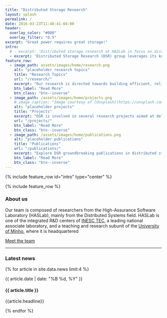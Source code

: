 ```yaml
---
title: "Distributed Storage Research"
layout: splash
permalink: /
date: 2016-03-23T11:48:41-04:00
header:
  overlay_color: "#000"
  overlay_filter: "0.5"
excerpt: "Great power requires great storage!"
intro:
  # - excerpt: 'Distributed storage research at HASLab is focus on distributed storage systems, vital for fields like cloud computing, high-performance computing, internet-of-things, databases, and artificial inteligence. Our research aims to create efficient, scalable, resilient, and secure solutions to handle the exponential growth of digital data and diverse application needs.'
  - excerpt: 'Distributed Storage Research (DSR) group leverages its knowledge of storage, operating, and distributed systems to empower cloud computing, high-performance computing, and AI ecosystems. Our research aims to create efficient, scalable, resilient, and secure storage solutions to handle the rapid growth of digital information and the diverse requirements of various applications and infrastructures.'
feature_row:
  - image_path: assets/images/home/research.png
    alt: "placeholder research topics"
    title: "Research Topics"
    url: "/research/"
    excerpt: "Our research is directed towards building efficient, reliable, and secure storage systems."
    btn_label: "Read More"
    btn_class: "btn--inverse"
  - image_path: /assets/images/home/projects.png
    # image_caption: "Image courtesy of [Unsplash](https://unsplash.com/)"
    alt: "placeholder projects"
    title: "Projects"
    excerpt: "DSR is involved in several research projects aimed at delivering novel storage solutions."
    url: "/projects/"
    btn_label: "Read More"
    btn_class: "btn--inverse"
  - image_path: /assets/images/home/publications.png
    alt: "placeholder publications"
    title: "Publications"
    url: "/publications/"
    excerpt: "Explore DSR groundbreaking publications in distributed storage research."
    btn_label: "Read More"
    btn_class: "btn--inverse"
---
```


{% include feature_row id="intro" type="center" %}

{% include feature_row %}


<h3>About us</h3>

Our team is composed of researchers from the High-Assurance Software Laboratory (HASLab), mainly from the Distributed Systems field. HASLab is one of the integrated R&D centers of [INESC TEC](https://www.inesctec.pt/en), a leading national associate laboratory, and a teaching and research subunit of the [University of Minho](https://www.uminho.pt/EN), where it is headquartered

<a href="/people/" class="btn btn--inverse">Meet the team</a>


<hr>

<h3>Latest news</h3>

{% for article in site.data.news limit:4 %}

  <time datetime="{{ article.date }}" class="catalogue-time">{{ article.date | date: "%B %d, %Y" }}</time>
  <h4 class="catalogue-title">{{ article.title }}</h4>
  <div class="catalogue-line"></div>
  <p>{{article.headline}}</p>
{% endfor %}


<!-- <hr> -->

<!-- Research at HASLab is anchored on a rigorous approach to three areas of Computer Science: Software Engineering, Distributed Systems and Cryptography and Information Security. The laboratory's contributions to these areas range from fundamental research on formal methods and algorithms to applied research on tools and middleware that address real-world demands stemming from long-term collaborations with industry. -->

<!--**We are looking for PhD students, Postdocs, and Master students to join the team** [(more info)]({{ site.url }}{{ site.baseurl }}/vacancies) **!** -->

<!--We are grateful for funding from-->

<!-- <figure class="fourth">
  <img src="{{ site.url }}{{ site.baseurl }}/images/logopic/inesctec_logo.jpg" style="width: 230px">
  <img src="{{ site.url }}{{ site.baseurl }}/images/logopic/uminho_logo.png" style="width: 180px">
</figure> -->
